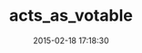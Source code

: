 ---
layout: post
title:  "acts_as_votable"
repo:   "ryanto/acts_as_votable"
date:   2015-02-18 17:18:30
gemurl: http://rubygems.org/gems/acts_as_votable
---